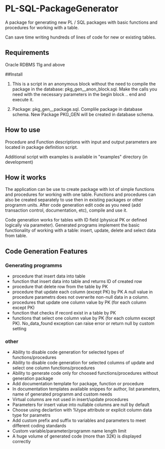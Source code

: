 # PL-SQL-PackageGenerator
A package for generating new PL / SQL packages with basic functions and procedures for working with a table.

Can save time writing hundreds of lines of code for new or existing tables.

## Requirements
Oracle RDBMS 11g and above

##Install
1. This is a script in an anonymous block without the need to compile the package in the database: pkg_gen__anon_block.sql. 
Make the calls you need with the necessary parameters in the begin block .. end and execute it.

2. Package: pkg_gen__package.sql. Complile package in database schema. New Package PKG_GEN will be created in database schema. 

## How to use
Procedure and Function descriptions with input and output parameters are located in package definition script.

Additional script with examples is available in "examples" directory (in development)

## How it works
The application can be use to create package with lot of simple functions and procedures for working with one table.
Functions and procedures can also be created separately to use then in existing packages or other programm units.
After code generation edit code as you need (add transaction control, documentation, etc), compile and use it.

Code generation works for tables with ID field (physical PK or defined logically via parameter).
Generated programs implement the basic functionality of working with a table: insert, update, delete and select data from table.

## Code Generation Features
### Generating programms
- procedure that insert data into table
- function that insert data into table and returns ID of created row
- procedure that delete row from the table by PK 
- procedure that update each column (except PK) by PK 
A null value in procedure parametrs does not overwrite non-null data in a column.
- procedures that update one column value by PK (for each column except PK)
- function that checks if record exist in a table by PK
- functions that select one column value by PK (for each column except PK). 
No_data_found exception can raise error or return null by custom setting 

### other
- Ability to disable code generation for selected types of functions/procedures
- Ability to disable code generation for selected columns of update and select one column functions/procedures
- Ability to generate code only for choosed functions/procedures without generation package
- Add documentation template for package, function or procedure
- In documentation templates available snippes for author, list parameters, name of generated programm and custom needs
- Virtual columns are not used in insert/update procedures
- Parameters for insert value into nullable columns are null by default 
- Choose using declartion with %type attribute or explicit column data type for parametrs
- Add custom prefix and suffix to variables and parameters to meet different coding standards
- Custom variable/parameter/programm name length limit
- A huge volume of generated code (more than 32K) is displayed correctly
